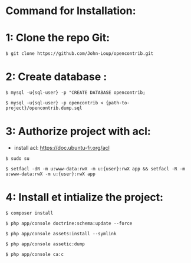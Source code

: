 # Command for Installation:


# 1: Clone the repo Git:
````
$ git clone https://github.com/John-Loup/opencontrib.git
````


# 2: Create database :
````
$ mysql -u{sql-user} -p "CREATE DATABASE opencontrib;

$ mysql -u{sql-user} -p opencontrib < {path-to-project}/opencontrib.dump.sql
````

# 3: Authorize project with acl:

- install acl: https://doc.ubuntu-fr.org/acl
````
$ sudo su

$ setfacl -dR -m u:www-data:rwX -m u:{user}:rwX app && setfacl -R -m u:www-data:rwX -m u:{user}:rwX app
````

# 4: Install et intialize the project:
````
$ composer install

$ php app/console doctrine:schema:update --force

$ php app/console assets:install --symlink

$ php app/console assetic:dump

$ php app/console ca:c
````
